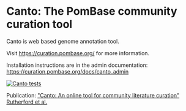 Canto: The PomBase community curation tool
===================================

Canto is web based genome annotation tool.

Visit https://curation.pombase.org/ for more information.

Installation instructions are in the admin documentation:
  https://curation.pombase.org/docs/canto_admin

[![Canto tests](https://github.com/pombase/canto/workflows/Canto%20tests/badge.svg)](https://github.com/pombase/canto/actions)

Publication:
["Canto: An online tool for community literature curation" Rutherford et al.](https://doi.org/10.1093/bioinformatics/btu103)
